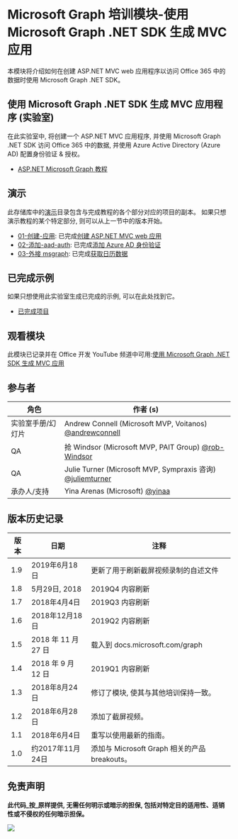 # <a name="microsoft-graph-training-module---build-mvc-apps-with-the-microsoft-graph-net-sdk"></a>Microsoft Graph 培训模块-使用 Microsoft Graph .NET SDK 生成 MVC 应用

本模块将介绍如何在创建 ASP.NET MVC web 应用程序以访问 Office 365 中的数据时使用 Microsoft Graph .NET SDK。

## <a name="lab---build-mvc-apps-with-the-microsoft-graph-net-sdk"></a>使用 Microsoft Graph .NET SDK 生成 MVC 应用程序 (实验室)

在此实验室中, 将创建一个 ASP.NET MVC 应用程序, 并使用 Microsoft Graph .NET SDK 访问 Office 365 中的数据, 并使用 Azure Active Directory (Azure AD) 配置身份验证 & 授权。

- [ASP.NET Microsoft Graph 教程](https://docs.microsoft.com/graph/training/aspnet-tutorial)

## <a name="demos"></a>演示

此存储库中的[演示](./Demos)目录包含与完成教程的各个部分对应的项目的副本。 如果只想演示教程的某个特定部分, 则可以从上一节中的版本开始。

- [01-创建-应用](Demos/01-create-app): 已完成[创建 ASP.NET MVC web 应用](https://docs.microsoft.com/graph/training/aspnet-tutorial?tutorial-step=1)
- [02-添加-aad-auth](Demos/02-add-aad-auth): 已完成[添加 Azure AD 身份验证](https://docs.microsoft.com/graph/training/aspnet-tutorial?tutorial-step=3)
- [03-外接 msgraph](Demos/03-add-msgraph): 已完成[获取日历数据](https://docs.microsoft.com/graph/training/aspnet-tutorial?tutorial-step=4)

## <a name="completed-sample"></a>已完成示例

如果只想使用此实验室生成已完成的示例, 可以在此处找到它。

- [已完成项目](Demos/03-add-msgraph)

## <a name="watch-the-module"></a>观看模块

此模块已记录并在 Office 开发 YouTube 频道中可用:[使用 Microsoft Graph .NET SDK 生成 MVC 应用](https://youtu.be/a2teHZ5WuNc)

## <a name="contributors"></a>参与者

| 角色                | 作者 (s)                                                                                     |
| -------------------- | --------------------------------------------------------------------------------------------- |
| 实验室手册/幻灯片 | Andrew Connell (Microsoft MVP, Voitanos) [@andrewconnell](//github.com/andrewconnell)         |
| QA                   | 抢 Windsor (Microsoft MVP, PAIT Group) [@rob-Windsor](//github.com/rob-windsor)              |
| QA                   | Julie Turner (Microsoft MVP, Sympraxis 咨询) [@juliemturner](//github.com/juliemturner) |
| 承办人/支持    | Yina Arenas (Microsoft) [@yinaa](//github.com/yinaa)                                          |

## <a name="version-history"></a>版本历史记录

| 版本 |        日期        |                       注释                       |
| ------- | ------------------ | ---------------------------------------------------- |
| 1.9     | 2019年6月18日      | 更新了用于刷新截屏视频录制的自述文件     |
| 1.8     | 5月29日, 2018       | 2019Q4 内容刷新                               |
| 1.7     | 2018年4月4日      | 2019Q3 内容刷新                               |
| 1.6     | 2018年12月18日  | 2019Q2 内容刷新                               |
| 1.5     | 2018 年 11 月 27 日  | 载入到 docs.microsoft.com/graph                |
| 1.4     | 2018 年 9 月 12 日 | 2019Q1 内容刷新                               |
| 1.3     | 2018年8月24日    | 修订了模块, 使其与其他培训保持一致。 |
| 1.2     | 2018年6月28日      | 添加了截屏视频。                                    |
| 1.1     | 2018年6月4日      | 重写以使用最新的指南。                    |
| 1.0     | 约2017年11月24日 | 添加与 Microsoft Graph 相关的产品 breakouts。       |

## <a name="disclaimer"></a>免责声明

**此代码_按_原样提供, 无需任何明示或暗示的担保, 包括对特定目的适用性、适销性或不侵权的任何暗示担保。**

<img src="https://telemetry.sharepointpnp.com/msgraph-training-aspnetmvcapp" />
